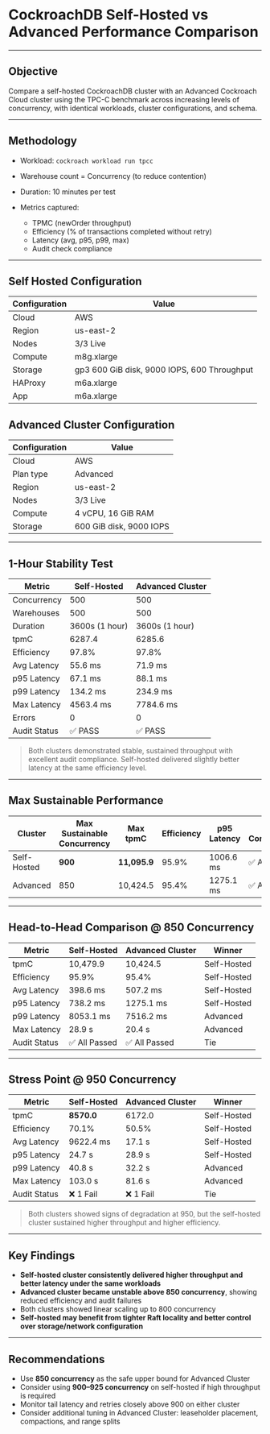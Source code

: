 # CockroachDB Self-Hosted vs Advanced Performance Comparison

---

## Objective

Compare a self-hosted CockroachDB cluster with an Advanced Cockroach Cloud cluster using the TPC-C benchmark across increasing levels of concurrency, with identical workloads, cluster configurations, and schema.

---

## Methodology

* Workload: `cockroach workload run tpcc`
* Warehouse count = Concurrency (to reduce contention)
* Duration: 10 minutes per test
* Metrics captured:

  * TPMC (newOrder throughput)
  * Efficiency (% of transactions completed without retry)
  * Latency (avg, p95, p99, max)
  * Audit check compliance

---

## Self Hosted Configuration
|Configuration|Value|
|----|-----|
|Cloud|AWS|
|Region|us-east-2|
|Nodes|3/3 Live|
|Compute|m8g.xlarge|
|Storage | gp3 600 GiB disk, 9000 IOPS, 600 Throughput|
|HAProxy|m6a.xlarge|
|App|m6a.xlarge|

## Advanced Cluster Configuration
|Configuration|Value|
|-----|------|
|Cloud|AWS|
|Plan type|Advanced|
|Region|us-east-2|
|Nodes|3/3 Live|
|Compute|4 vCPU, 16 GiB RAM|
|Storage|600 GiB disk, 9000 IOPS|

---
## 1-Hour Stability Test

| Metric        | Self-Hosted       | Advanced Cluster   |
|---------------|-------------------|---------------------|
| Concurrency   | 500               | 500                 |
| Warehouses    | 500               | 500                 |
| Duration      | 3600s (1 hour)    | 3600s (1 hour)      |
| tpmC          | 6287.4            | 6285.6              |
| Efficiency    | 97.8%             | 97.8%               |
| Avg Latency   | 55.6 ms           | 71.9 ms             |
| p95 Latency   | 67.1 ms           | 88.1 ms             |
| p99 Latency   | 134.2 ms          | 234.9 ms            |
| Max Latency   | 4563.4 ms         | 7784.6 ms           |
| Errors        | 0                 | 0                   |
| Audit Status  | ✅ PASS            | ✅ PASS              |

> Both clusters demonstrated stable, sustained throughput with excellent audit compliance. Self-hosted delivered slightly better latency at the same efficiency level.

---

## Max Sustainable Performance

| Cluster     | Max Sustainable Concurrency | Max tpmC     | Efficiency | p95 Latency | Audit Compliance |
| ----------- | --------------------------- | ------------ | ---------- | ----------- | ---------------- |
| Self-Hosted | **900**                     | **11,095.9** | 95.9%      | 1006.6 ms   | ✅ All Pass       |
| Advanced    | 850                         | 10,424.5     | 95.4%      | 1275.1 ms   | ✅ All Pass       |

---

## Head-to-Head Comparison @ 850 Concurrency

| Metric       | Self-Hosted  | Advanced Cluster | Winner      |
| ------------ | ------------ | ---------------- | ----------- |
| tpmC         | 10,479.9     | 10,424.5         | Self-Hosted |
| Efficiency   | 95.9%        | 95.4%            | Self-Hosted |
| Avg Latency  | 398.6 ms     | 507.2 ms         | Self-Hosted |
| p95 Latency  | 738.2 ms     | 1275.1 ms        | Self-Hosted |
| p99 Latency  | 8053.1 ms    | 7516.2 ms        | Advanced    |
| Max Latency  | 28.9 s       | 20.4 s           | Advanced    |
| Audit Status | ✅ All Passed | ✅ All Passed     | Tie         |

---

## Stress Point @ 950 Concurrency

| Metric       | Self-Hosted | Advanced Cluster | Winner      |
| ------------ | ----------- | ---------------- | ----------- |
| tpmC         | **8570.0**  | 6172.0           | Self-Hosted |
| Efficiency   | 70.1%       | 50.5%            | Self-Hosted |
| Avg Latency  | 9622.4 ms   | 17.1 s           | Self-Hosted |
| p95 Latency  | 24.7 s      | 28.9 s           | Self-Hosted |
| p99 Latency  | 40.8 s      | 32.2 s           | Advanced    |
| Max Latency  | 103.0 s     | 81.6 s           | Advanced    |
| Audit Status | ❌ 1 Fail    | ❌ 1 Fail         | Tie         |

> Both clusters showed signs of degradation at 950, but the self-hosted cluster sustained higher throughput and higher efficiency.

---

## Key Findings

* **Self-hosted cluster consistently delivered higher throughput and better latency under the same workloads**
* **Advanced cluster became unstable above 850 concurrency**, showing reduced efficiency and audit failures
* Both clusters showed linear scaling up to 800 concurrency
* **Self-hosted may benefit from tighter Raft locality and better control over storage/network configuration**

---

## Recommendations

* Use **850 concurrency** as the safe upper bound for Advanced Cluster
* Consider using **900–925 concurrency** on self-hosted if high throughput is required
* Monitor tail latency and retries closely above 900 on either cluster
* Consider additional tuning in Advanced Cluster: leaseholder placement, compactions, and range splits


